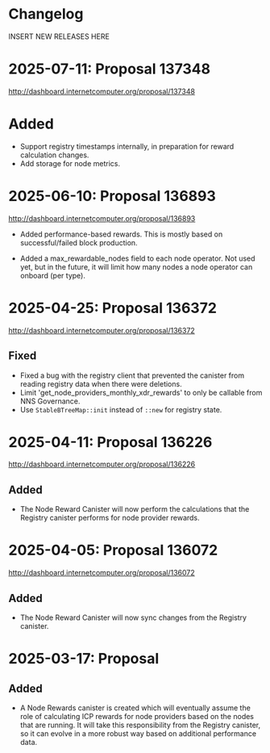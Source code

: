 # Changelog

INSERT NEW RELEASES HERE

# 2025-07-11: Proposal 137348

http://dashboard.internetcomputer.org/proposal/137348

# Added

* Support registry timestamps internally, in preparation for reward calculation changes.
* Add storage for node metrics.

# 2025-06-10: Proposal 136893

http://dashboard.internetcomputer.org/proposal/136893

* Added performance-based rewards. This is mostly based on successful/failed block production.

* Added a max_rewardable_nodes field to each node operator. Not used yet, but in
  the future, it will limit how many nodes a node operator can onboard (per type).

# 2025-04-25: Proposal 136372

http://dashboard.internetcomputer.org/proposal/136372

## Fixed

* Fixed a bug with the registry client that prevented the canister from reading registry data when there were deletions.
* Limit 'get_node_providers_monthly_xdr_rewards' to only be callable from NNS Governance.
* Use `StableBTreeMap::init` instead of `::new` for registry state.

# 2025-04-11: Proposal 136226

http://dashboard.internetcomputer.org/proposal/136226

## Added

* The Node Reward Canister will now perform the calculations that the Registry canister performs for node provider
  rewards.

# 2025-04-05: Proposal 136072

http://dashboard.internetcomputer.org/proposal/136072

## Added

* The Node Reward Canister will now sync changes from the Registry canister.

# 2025-03-17: Proposal

## Added

* A Node Rewards canister is created which will eventually assume the role of calculating ICP rewards
  for node providers based on the nodes that are running. It will take this responsibility from the
  Registry canister, so it can evolve in a more robust way based on additional performance data.

